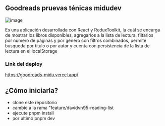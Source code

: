 ## Goodreads pruevas ténicas midudev
![image](https://github.com/Davidvn95/pruebas-tecnicas-Midudev/assets/110785758/a8f4d4e5-fb01-4d5c-b291-ae734a7ec480)

Es una aplicación desarrollada con React y ReduxToolkit, la cuál se encarga de mostrar los libros disponibles, agregarlos a la lista de lectura, filtarlos por numero de páginas y por genero con filtros combinados, permite busqueda por titulo o por autor y cuenta con persistencia de la lista de lectura en el localStorage
### Link del deploy
https://goodreads-midu.vercel.app/

## ¿Cómo iniciarla?

- clone este repositorio
- cambie a la rama "feature/davidvn95-reading-list
- ejecute pnpm install
- por ultimo pnpm dev
